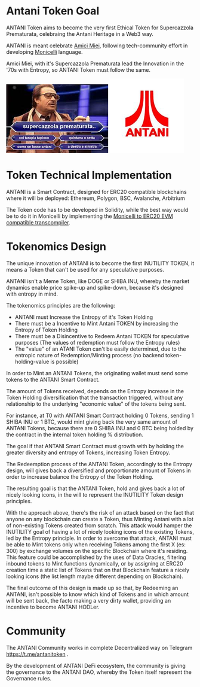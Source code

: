 # Antani Token Goal
ANTANI Token aims to become the very first Ethical Token for Supercazzola Prematurata, celebraing the Antani Heritage in a Web3 way.

ANTANI is meant celebrate [Amici Miei](https://en.wikipedia.org/wiki/My_Friends_(film)), following tech-community effort in developing [Monicelli](https://github.com/esseks/monicelli) language.

Amici Miei, with it's Supercazzola Prematurata lead the Innovation in the '70s with Entropy, so ANTANI Token must follow the same.

![Supercazzola](supercazzola.jpeg?raw=true) ![Logo](antarilogo.jpeg?raw=true)



# Token Technical Implementation
ANTANI is a Smart Contract, designed for ERC20 compatible blockchains where it will be deployed: Ethereum, Polygon, BSC, Avalanche, Arbitrium

The Token code has to be developed in Solidity, while the best way would be to do it in Monicelli by implementing the [Monicelli to ERC20 EVM compatible transcompiler](https://github.com/esseks/monicelli/issues/54).

# Tokenomics Design
The unique innovation of ANTANI is to become the first INUTILITY TOKEN, it means a Token that can't be used for any speculative purposes.

ANTANI isn't a Meme Token, like DOGE or SHIBA INU, whereby the market dynamics enable price spike-up and spike-down, because it's designed with entropy in mind.

The tokenomics principles are the following:
- ANTANI must Increase the Entropy of it's Token Holding
- There must be a Incentive to Mint Antani TOKEN by increasing the Entropy of Token Holding
- There must be a Disincentive to Redeem Antani TOKEN for speculative purposes (The values of redemption must follow the Entropy rules)
- The "value" of an ATANI Token can't be easily determined, due to the entropic nature of Redemption/Minting process (no backend token-holding-value is possible)

In order to Mint an ANTANI Tokens, the originating wallet must send some tokens to the ANTANI Smart Contract.

The amount of Tokens received, depends on the Entropy increase in the Token Holding diversification that the transaction triggered, without any relationship to the underlying "economic value" of the tokens being sent.

For instance, at T0 with ANTANI Smart Contract holding 0 Tokens, sending 1 SHIBA INU or 1 BTC, would mint giving back the very same amount of ANTANI Tokens, because there are 0 SHIBA INU and 0 BTC being holded by the contract in the internal token holding % distribution.

The goal if that ANTANI Smart Contract must growth with by holding the greater diversity and entropy of Tokens, increasing Token Entropy.

The Redeemption process of the ANTANI Token,  accordingly to the Entropy design, will gives back a diversified and proportionate amount of Tokens in order to increase balance the Entropy of the Token Holding.

The resulting goal is that the ANTANI Token, hold and gives back a lot of nicely looking icons, in the will to represent the INUTILITY Token design principles.

With the approach above, there's the risk of an attack based on the fact that anyone on any blockchain can create a Token, thus Minting Antani with a lot of non-existing Tokens created from scratch. This attack would hamper the INUTILITY goal of having a lot of nicely looking icons of the existing Tokens, led by the Entropy principle. In order to avercome that attack, ANTANI must be able to Mint tokens only when receiving Tokens among the first X (es: 300) by exchange volumes on the specific Blockchain where it's residing. This feature could be accomplished by the uses of Data Oracles, filtering inbound tokens to Mint functions dynamically, or by assigning at ERC20 creation time a static list of Tokens that on that Blockchain feature a nicely looking icons (the list length maybe different depending on Blockchain).

The final outcome of this design is made up so that, by Redeeming an ANTANI, isn't possible to know which kind of Tokens and in which amount will be sent back, the facto making a very dirty wallet, providing an incentive to become ANTANI HODLer.


# Community
The ANTANI Community works in complete Decentralized way on Telegram https://t.me/antanitoken .

By the development of ANTANI DeFi ecosystem, the community is giving the governance to the ANTANI DAO, whereby the Token itself represent the Governance rules.
